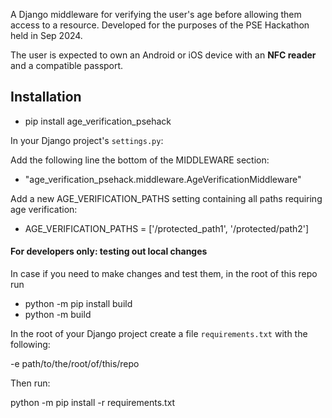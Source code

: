 A Django middleware for verifying the user's age before allowing them access to a resource.
Developed for the purposes of the PSE Hackathon held in Sep 2024.

The user is expected to own an Android or iOS device with an **NFC reader** and a compatible passport.

## Installation

- pip install age_verification_psehack

In your Django project's `settings.py`:

Add the following line the bottom of the MIDDLEWARE section:

- "age_verification_psehack.middleware.AgeVerificationMiddleware"

Add a new AGE_VERIFICATION_PATHS setting containing all paths requiring age verification:

- AGE_VERIFICATION_PATHS = ['/protected_path1', '/protected/path2']





#### For developers only: testing out local changes

In case if you need to make changes and test them, in the root of this repo run

- python -m pip install build
- python -m build

In the root of your Django project create a file `requirements.txt` with the following:

-e path/to/the/root/of/this/repo

Then run:

python -m pip install -r requirements.txt



